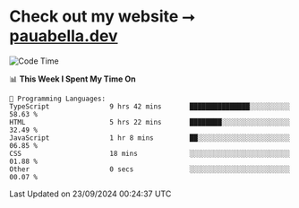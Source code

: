 # Check out my website ⭢ [pauabella.dev](https://pauabella.dev)

<!--START_SECTION:waka-->
![Code Time](http://img.shields.io/badge/Code%20Time-3%2C742%20hrs%2029%20mins-blue)

📊 **This Week I Spent My Time On** 

```text
💬 Programming Languages: 
TypeScript               9 hrs 42 mins       ███████████████░░░░░░░░░░   58.63 % 
HTML                     5 hrs 22 mins       ████████░░░░░░░░░░░░░░░░░   32.49 % 
JavaScript               1 hr 8 mins         ██░░░░░░░░░░░░░░░░░░░░░░░   06.85 % 
CSS                      18 mins             ░░░░░░░░░░░░░░░░░░░░░░░░░   01.88 % 
Other                    0 secs              ░░░░░░░░░░░░░░░░░░░░░░░░░   00.07 % 
```


 Last Updated on 23/09/2024 00:24:37 UTC
<!--END_SECTION:waka-->
